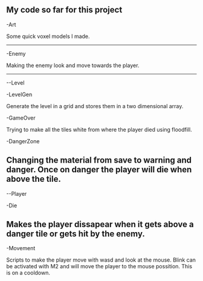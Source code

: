 My code so far for this project
-----------------------------------

-Art

Some quick voxel models I made.

----------------------------------

-Enemy

Making the enemy look and move towards the player.

---------------------------------
--Level

-LevelGen

Generate the level in a grid and stores them in a two dimensional array.

-GameOver

Trying to make all the tiles white from where the player died using floodfill.

-DangerZone

Changing the material from save to warning and danger.
Once on danger the player will die when above the tile.
----------------------------------
--Player

-Die

Makes the player dissapear when it gets above a danger tile or gets hit by the enemy.
----------------------------------
-Movement

Scripts to make the player move with wasd and look at the mouse.
Blink can be activated with M2 and will move the player to the mouse possition.
This is on a cooldown.
